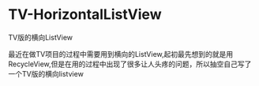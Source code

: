 # TV-HorizontalListView
TV版的横向ListView

最近在做TV项目的过程中需要用到横向的ListView,起初最先想到的就是用RecycleView,但是在用的过程中出现了很多让人头疼的问题，所以抽空自己写了一个TV版的横向listview
